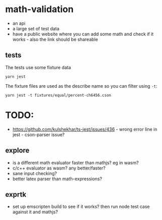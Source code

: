 # math-validation

- an api
- a large set of test data
- have a public website where you can add some math and check if it works - also the link should be shareable

## tests

The tests use some fixture data

```shell
yarn jest
```

The fixture files are used as the describe name so you can filter using `-t`:

```shell
yarn jest -t fixtures/equal/percent-ch6456.cson
```

# TODO:

- https://github.com/kulshekhar/ts-jest/issues/436 - wrong error line in jest - cson-parser issue?


## explore


* is a different math evaluator faster than mathjs? eg in wasm?
* c/c++ evaluator as wasm? any better/faster?
* sane input checking?
* better latex parser than math-expressions?



## exprtk

* set up emscripten build to see if it works? then run node test case against it and mathjs?

